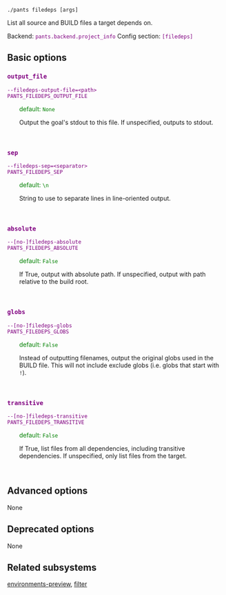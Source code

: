 ```
./pants filedeps [args]
```
List all source and BUILD files a target depends on.

Backend: <span style="color: purple"><code>pants.backend.project_info</code></span>
Config section: <span style="color: purple"><code>[filedeps]</code></span>

## Basic options

<div style="color: purple">

### `output_file`

  <code>--filedeps-output-file=&lt;path&gt;</code><br>
  <code>PANTS_FILEDEPS_OUTPUT_FILE</code><br>
</div>
<div style="padding-left: 2em;">
<span style="color: green">default: <code>None</code></span>

<br>

Output the goal's stdout to this file. If unspecified, outputs to stdout.
</div>
<br>

<div style="color: purple">

### `sep`

  <code>--filedeps-sep=&lt;separator&gt;</code><br>
  <code>PANTS_FILEDEPS_SEP</code><br>
</div>
<div style="padding-left: 2em;">
<span style="color: green">default: <code>\n</code></span>

<br>

String to use to separate lines in line-oriented output.
</div>
<br>

<div style="color: purple">

### `absolute`

  <code>--[no-]filedeps-absolute</code><br>
  <code>PANTS_FILEDEPS_ABSOLUTE</code><br>
</div>
<div style="padding-left: 2em;">
<span style="color: green">default: <code>False</code></span>

<br>

If True, output with absolute path. If unspecified, output with path relative to the build root.
</div>
<br>

<div style="color: purple">

### `globs`

  <code>--[no-]filedeps-globs</code><br>
  <code>PANTS_FILEDEPS_GLOBS</code><br>
</div>
<div style="padding-left: 2em;">
<span style="color: green">default: <code>False</code></span>

<br>

Instead of outputting filenames, output the original globs used in the BUILD file. This will not include exclude globs (i.e. globs that start with `!`).
</div>
<br>

<div style="color: purple">

### `transitive`

  <code>--[no-]filedeps-transitive</code><br>
  <code>PANTS_FILEDEPS_TRANSITIVE</code><br>
</div>
<div style="padding-left: 2em;">
<span style="color: green">default: <code>False</code></span>

<br>

If True, list files from all dependencies, including transitive dependencies. If unspecified, only list files from the target.
</div>
<br>


## Advanced options

None

## Deprecated options

None


## Related subsystems
[environments-preview](environments-preview.md), [filter](filter.md)
